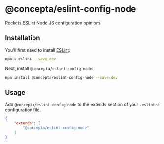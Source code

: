 # @concepta/eslint-config-node

Rockets ESLint Node.JS configuration opinions

## Installation

You'll first need to install [ESLint](https://eslint.org/):

```sh
npm i eslint --save-dev
```

Next, install `@concepta/eslint-config-node`:

```sh
npm install @concepta/eslint-config-node --save-dev
```

## Usage

Add `@concepta/eslint-config-node` to the extends section of your `.eslintrc` configuration file.

```json
{
    "extends": [
        "@concepta/eslint-config-node"
    ]
}
```


